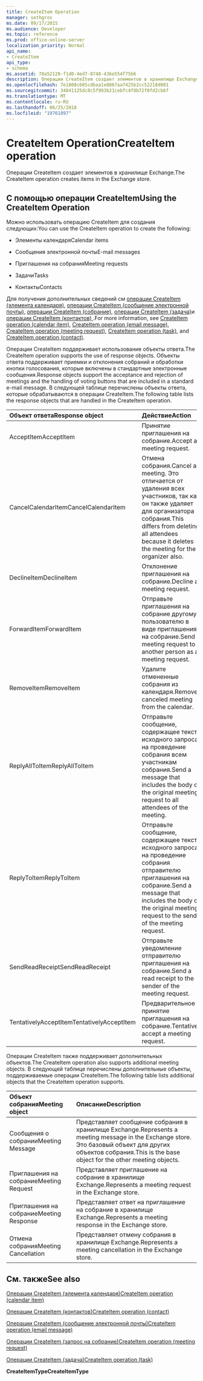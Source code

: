 ```yaml
---
title: CreateItem Operation
manager: sethgros
ms.date: 09/17/2015
ms.audience: Developer
ms.topic: reference
ms.prod: office-online-server
localization_priority: Normal
api_name:
- CreateItem
api_type:
- schema
ms.assetid: 78a52120-f1d0-4ed7-8748-436e554f75b6
description: Операции CreateItem создает элементов в хранилище Exchange.
ms.openlocfilehash: 7e1808c685cdbaa1e8867aa7425b2cc52218d001
ms.sourcegitcommit: 34041125dc8c5f993b21cebfc4f8b72f0fd2cb6f
ms.translationtype: MT
ms.contentlocale: ru-RU
ms.lasthandoff: 06/25/2018
ms.locfileid: "19761897"
---
```

# <a name="createitem-operation"></a><span data-ttu-id="7a7aa-103">CreateItem Operation</span><span class="sxs-lookup"><span data-stu-id="7a7aa-103">CreateItem operation</span></span>

<span data-ttu-id="7a7aa-104">Операции CreateItem создает элементов в хранилище Exchange.</span><span class="sxs-lookup"><span data-stu-id="7a7aa-104">The CreateItem operation creates items in the Exchange store.</span></span>
  
## <a name="using-the-createitem-operation"></a><span data-ttu-id="7a7aa-105">С помощью операции CreateItem</span><span class="sxs-lookup"><span data-stu-id="7a7aa-105">Using the CreateItem Operation</span></span>

<span data-ttu-id="7a7aa-106">Можно использовать операцию CreateItem для создания следующих:</span><span class="sxs-lookup"><span data-stu-id="7a7aa-106">You can use the CreateItem operation to create the following:</span></span>
  
- <span data-ttu-id="7a7aa-107">Элементы календаря</span><span class="sxs-lookup"><span data-stu-id="7a7aa-107">Calendar items</span></span>
    
- <span data-ttu-id="7a7aa-108">Сообщения электронной почты</span><span class="sxs-lookup"><span data-stu-id="7a7aa-108">E-mail messages</span></span>
    
- <span data-ttu-id="7a7aa-109">Приглашения на собрания</span><span class="sxs-lookup"><span data-stu-id="7a7aa-109">Meeting requests</span></span>
    
- <span data-ttu-id="7a7aa-110">Задачи</span><span class="sxs-lookup"><span data-stu-id="7a7aa-110">Tasks</span></span>
    
- <span data-ttu-id="7a7aa-111">Контакты</span><span class="sxs-lookup"><span data-stu-id="7a7aa-111">Contacts</span></span>
    
<span data-ttu-id="7a7aa-112">Для получения дополнительных сведений см [операции CreateItem (элемента календаря)](createitem-operation-calendar-item.md), [операции CreateItem (сообщение электронной почты)](createitem-operation-email-message.md), [операции CreateItem (собрание)](createitem-operation-meeting-request.md), [операции CreateItem (задача)](createitem-operation-task.md)и [операции CreateItem (контактов) ](createitem-operation-contact.md).</span><span class="sxs-lookup"><span data-stu-id="7a7aa-112">For more information, see [CreateItem operation (calendar item)](createitem-operation-calendar-item.md), [CreateItem operation (email message)](createitem-operation-email-message.md), [CreateItem operation (meeting request)](createitem-operation-meeting-request.md), [CreateItem operation (task)](createitem-operation-task.md), and [CreateItem operation (contact)](createitem-operation-contact.md).</span></span>
  
<span data-ttu-id="7a7aa-113">Операции CreateItem поддерживает использование объекты ответа.</span><span class="sxs-lookup"><span data-stu-id="7a7aa-113">The CreateItem operation supports the use of response objects.</span></span> <span data-ttu-id="7a7aa-114">Объекты ответа поддерживает приемки и отклонения собраний и обработки кнопки голосования, которые включены в стандартные электронные сообщения.</span><span class="sxs-lookup"><span data-stu-id="7a7aa-114">Response objects support the acceptance and rejection of meetings and the handling of voting buttons that are included in a standard e-mail message.</span></span> <span data-ttu-id="7a7aa-115">В следующей таблице перечислены объекты ответа, которые обрабатываются в операции CreateItem.</span><span class="sxs-lookup"><span data-stu-id="7a7aa-115">The following table lists the response objects that are handled in the CreateItem operation.</span></span>
  
|<span data-ttu-id="7a7aa-116">**Объект ответа**</span><span class="sxs-lookup"><span data-stu-id="7a7aa-116">**Response object**</span></span>|<span data-ttu-id="7a7aa-117">**Действие**</span><span class="sxs-lookup"><span data-stu-id="7a7aa-117">**Action**</span></span>|
|:-----|:-----|
|<span data-ttu-id="7a7aa-118">AcceptItem</span><span class="sxs-lookup"><span data-stu-id="7a7aa-118">AcceptItem</span></span>  <br/> |<span data-ttu-id="7a7aa-119">Принятие приглашения на собрание.</span><span class="sxs-lookup"><span data-stu-id="7a7aa-119">Accept a meeting request.</span></span>  <br/> |
|<span data-ttu-id="7a7aa-120">CancelCalendarItem</span><span class="sxs-lookup"><span data-stu-id="7a7aa-120">CancelCalendarItem</span></span>  <br/> |<span data-ttu-id="7a7aa-121">Отмена собрания.</span><span class="sxs-lookup"><span data-stu-id="7a7aa-121">Cancel a meeting.</span></span> <span data-ttu-id="7a7aa-122">Это отличается от удаления всех участников, так как он также удаляет для организатора собрания.</span><span class="sxs-lookup"><span data-stu-id="7a7aa-122">This differs from deleting all attendees because it deletes the meeting for the organizer also.</span></span>  <br/> |
|<span data-ttu-id="7a7aa-123">DeclineItem</span><span class="sxs-lookup"><span data-stu-id="7a7aa-123">DeclineItem</span></span>  <br/> |<span data-ttu-id="7a7aa-124">Отклонение приглашения на собрание.</span><span class="sxs-lookup"><span data-stu-id="7a7aa-124">Decline a meeting request.</span></span>  <br/> |
|<span data-ttu-id="7a7aa-125">ForwardItem</span><span class="sxs-lookup"><span data-stu-id="7a7aa-125">ForwardItem</span></span>  <br/> |<span data-ttu-id="7a7aa-126">Отправьте приглашения на собрание другому пользователю в виде приглашения на собрание.</span><span class="sxs-lookup"><span data-stu-id="7a7aa-126">Send a meeting request to another person as a meeting request.</span></span>  <br/> |
|<span data-ttu-id="7a7aa-127">RemoveItem</span><span class="sxs-lookup"><span data-stu-id="7a7aa-127">RemoveItem</span></span>  <br/> |<span data-ttu-id="7a7aa-128">Удалите отмененные собрания из календаря.</span><span class="sxs-lookup"><span data-stu-id="7a7aa-128">Remove a canceled meeting from the calendar.</span></span>  <br/> |
|<span data-ttu-id="7a7aa-129">ReplyAllToItem</span><span class="sxs-lookup"><span data-stu-id="7a7aa-129">ReplyAllToItem</span></span>  <br/> |<span data-ttu-id="7a7aa-130">Отправьте сообщение, содержащее текст исходного запроса на проведение собрания всем участникам собрания.</span><span class="sxs-lookup"><span data-stu-id="7a7aa-130">Send a message that includes the body of the original meeting request to all attendees of the meeting.</span></span>  <br/> |
|<span data-ttu-id="7a7aa-131">ReplyToItem</span><span class="sxs-lookup"><span data-stu-id="7a7aa-131">ReplyToItem</span></span>  <br/> |<span data-ttu-id="7a7aa-132">Отправьте сообщение, содержащее текст исходного запроса на проведение собрания отправителю приглашения на собрание.</span><span class="sxs-lookup"><span data-stu-id="7a7aa-132">Send a message that includes the body of the original meeting request to the sender of the meeting request.</span></span>  <br/> |
|<span data-ttu-id="7a7aa-133">SendReadReceipt</span><span class="sxs-lookup"><span data-stu-id="7a7aa-133">SendReadReceipt</span></span>  <br/> |<span data-ttu-id="7a7aa-134">Отправьте уведомление отправителю приглашения на собрание.</span><span class="sxs-lookup"><span data-stu-id="7a7aa-134">Send a read receipt to the sender of the meeting request.</span></span>  <br/> |
|<span data-ttu-id="7a7aa-135">TentativelyAcceptItem</span><span class="sxs-lookup"><span data-stu-id="7a7aa-135">TentativelyAcceptItem</span></span>  <br/> |<span data-ttu-id="7a7aa-136">Предварительное принятие приглашения на собрание.</span><span class="sxs-lookup"><span data-stu-id="7a7aa-136">Tentatively accept a meeting request.</span></span>  <br/> |
   
<span data-ttu-id="7a7aa-137">Операции CreateItem также поддерживает дополнительных объектов.</span><span class="sxs-lookup"><span data-stu-id="7a7aa-137">The CreateItem operation also supports additional meeting objects.</span></span> <span data-ttu-id="7a7aa-138">В следующей таблице перечислены дополнительные объекты, поддерживаемые операции CreateItem.</span><span class="sxs-lookup"><span data-stu-id="7a7aa-138">The following table lists additional objects that the CreateItem operation supports.</span></span>
  
|<span data-ttu-id="7a7aa-139">**Объект собрания**</span><span class="sxs-lookup"><span data-stu-id="7a7aa-139">**Meeting object**</span></span>|<span data-ttu-id="7a7aa-140">**Описание**</span><span class="sxs-lookup"><span data-stu-id="7a7aa-140">**Description**</span></span>|
|:-----|:-----|
|<span data-ttu-id="7a7aa-141">Сообщения о собрании</span><span class="sxs-lookup"><span data-stu-id="7a7aa-141">Meeting Message</span></span>  <br/> |<span data-ttu-id="7a7aa-142">Представляет сообщение собрания в хранилище Exchange.</span><span class="sxs-lookup"><span data-stu-id="7a7aa-142">Represents a meeting message in the Exchange store.</span></span> <span data-ttu-id="7a7aa-143">Это базовый объект для других объектов собрания.</span><span class="sxs-lookup"><span data-stu-id="7a7aa-143">This is the base object for the other meeting objects.</span></span>  <br/> |
|<span data-ttu-id="7a7aa-144">Приглашения на собрание</span><span class="sxs-lookup"><span data-stu-id="7a7aa-144">Meeting Request</span></span>  <br/> |<span data-ttu-id="7a7aa-145">Представляет приглашение на собрание в хранилище Exchange.</span><span class="sxs-lookup"><span data-stu-id="7a7aa-145">Represents a meeting request in the Exchange store.</span></span>  <br/> |
|<span data-ttu-id="7a7aa-146">Приглашения на собрание</span><span class="sxs-lookup"><span data-stu-id="7a7aa-146">Meeting Response</span></span>  <br/> |<span data-ttu-id="7a7aa-147">Представляет ответ на приглашение на собрание в хранилище Exchange.</span><span class="sxs-lookup"><span data-stu-id="7a7aa-147">Represents a meeting response in the Exchange store.</span></span>  <br/> |
|<span data-ttu-id="7a7aa-148">Отмена собрания</span><span class="sxs-lookup"><span data-stu-id="7a7aa-148">Meeting Cancellation</span></span>  <br/> |<span data-ttu-id="7a7aa-149">Представляет отмену собрания в хранилище Exchange.</span><span class="sxs-lookup"><span data-stu-id="7a7aa-149">Represents a meeting cancellation in the Exchange store.</span></span>  <br/> |
   
## <a name="see-also"></a><span data-ttu-id="7a7aa-150">См. также</span><span class="sxs-lookup"><span data-stu-id="7a7aa-150">See also</span></span>



[<span data-ttu-id="7a7aa-151">Операции CreateItem (элемента календаря)</span><span class="sxs-lookup"><span data-stu-id="7a7aa-151">CreateItem operation (calendar item)</span></span>](createitem-operation-calendar-item.md)
  
[<span data-ttu-id="7a7aa-152">Операции CreateItem (контактов)</span><span class="sxs-lookup"><span data-stu-id="7a7aa-152">CreateItem operation (contact)</span></span>](createitem-operation-contact.md)
  
[<span data-ttu-id="7a7aa-153">Операции CreateItem (сообщение электронной почты)</span><span class="sxs-lookup"><span data-stu-id="7a7aa-153">CreateItem operation (email message)</span></span>](createitem-operation-email-message.md)
  
[<span data-ttu-id="7a7aa-154">Операции CreateItem (запрос на собрание)</span><span class="sxs-lookup"><span data-stu-id="7a7aa-154">CreateItem operation (meeting request)</span></span>](createitem-operation-meeting-request.md)
  
[<span data-ttu-id="7a7aa-155">Операции CreateItem (задача)</span><span class="sxs-lookup"><span data-stu-id="7a7aa-155">CreateItem operation (task)</span></span>](createitem-operation-task.md)
  
 <span data-ttu-id="7a7aa-156">**CreateItemType**</span><span class="sxs-lookup"><span data-stu-id="7a7aa-156">**CreateItemType**</span></span>

